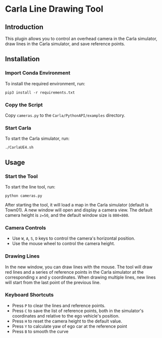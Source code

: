 # Carla Line Drawing Tool

## Introduction

This plugin allows you to control an overhead camera in the Carla simulator, draw lines in the Carla simulator, and save reference points.

## Installation

### Import Conda Environment

To install the required environment, run:
```
pip3 install -r requirements.txt
```

### Copy the Script

Copy `cameras.py` to the `Carla/PythonAPI/examples` directory.

### Start Carla

To start the Carla simulator, run:
```
./CarlaUE4.sh
```

## Usage

### Start the Tool

To start the line tool, run:
```
python cameras.py
```

After starting the tool, it will load a map in the Carla simulator (default is Town01).   A new window will open and display a camera view.  The default camera height is `z=50`, and the default window size is `800×800`.

### Camera Controls

- Use `W`, `A`, `S`, `D` keys to control the camera's horizontal position.
- Use the mouse wheel to control the camera height.

### Drawing Lines

In the new window, you can draw lines with the mouse.  The tool will draw red lines and a series of reference points in the Carla simulator at the corresponding x and y coordinates.  When drawing multiple lines, new lines will start from the last point of the previous line.

### Keyboard Shortcuts

- Press `P` to clear the lines and reference points.
- Press `C` to save the list of reference points, both in the simulator's coordinates and relative to the ego vehicle's position.
- Press `H` to reset the camera height to the default value.
- Press `Y` to calculate yaw of ego car at the reference point
- Press `B` to smooth the curve